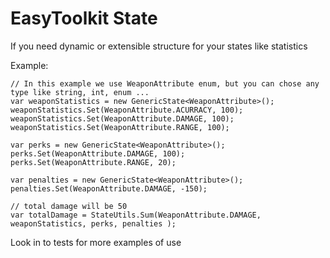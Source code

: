 # EasyToolkit State
If you need dynamic or extensible structure for your states like statistics 

Example:
```
// In this example we use WeaponAttribute enum, but you can chose any type like string, int, enum ... 
var weaponStatistics = new GenericState<WeaponAttribute>();
weaponStatistics.Set(WeaponAttribute.ACURRACY, 100);
weaponStatistics.Set(WeaponAttribute.DAMAGE, 100);
weaponStatistics.Set(WeaponAttribute.RANGE, 100);

var perks = new GenericState<WeaponAttribute>();
perks.Set(WeaponAttribute.DAMAGE, 100);
perks.Set(WeaponAttribute.RANGE, 20);

var penalties = new GenericState<WeaponAttribute>();
penalties.Set(WeaponAttribute.DAMAGE, -150);

// total damage will be 50
var totalDamage = StateUtils.Sum(WeaponAttribute.DAMAGE, weaponStatistics, perks, penalties );

```

Look in to tests for more examples of use

